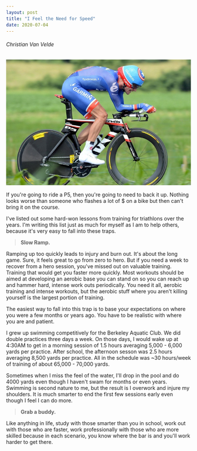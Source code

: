 ```yaml
---
layout: post
title: "I Feel the Need for Speed"
date: 2020-07-04
---
```


<h6>Christian Van Velde</h6>
<p><img src="/static/img/cervelo.jpg" width="650"/></p>

						
<p>
If you're going to ride a P5, then you're going to need to back it up.  Nothing looks worse
than someone who flashes a lot of $ on a bike but then can't bring it on the course.  
</p>

<p>
I've listed out some hard-won lessons from training for triathlons over the years.  I'm writing this list just as much for myself as I am to help others, because it's very easy to fall into these traps.  
 </p>

<blockquote>
    <p><b>Slow Ramp.</b></p>
</blockquote>

<p>  
Ramping up too quickly leads to injury and burn out.  It's about the long game.  Sure, it feels
great to go from zero to hero.  But if you need a week to recover from a hero session, you've missed out on valuable training.  Training that would get you faster more quickly.  Most workouts should be aimed at developing an aerobic base you can stand on so you can reach up and hammer hard, intense work outs periodically.  You need it all, aerobic training and intense workouts, but the aerobic stuff where you aren't killing yourself is the largest portion of training.  
</p>

<p>  
The easiest way to fall into this trap is to base your expectations on where you were a few months or years ago.  You have to be realistic with where you are and patient.   
</p>
<p> I grew up swimming competitively for the Berkeley Aquatic Club.  We did double practices three days a week.  On those days, I would wake up at 4:30AM to get in a morning session of 1.5 hours averaging 5,000 - 6,000 yards per practice.  After school, the afternoon sesson was 2.5 hours averaging 8,500 yards per practice.  All in the schedule was ~30 hours/week of training of about 65,000 - 70,000 yards.   
</p>
<p> Sometimes when I miss the feel of the water, I'll drop in the pool and do 4000 yards even though I haven't swam for months or even years.  Swimming is second nature to me, but the result is I overwork and injure my shoulders. It is much smarter to end the first few sessions early even though I feel I can do more.   
</p>

<blockquote>
    <p><b>Grab a buddy.</b></p>
</blockquote>

<p>  
Like anything in life, study with those smarter than you in school, work out with those who are faster, work professionally with those who are more skilled because in each scenario, you know where the bar is and you'll work harder to get there.   
</p>